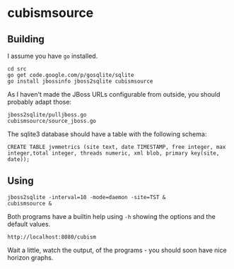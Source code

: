# cubismsource

## Building

I assume you have `go` installed.

    cd src
    go get code.google.com/p/gosqlite/sqlite
    go install jbossinfo jboss2sqlite cubismsource

As I haven't made the JBoss URLs configurable from outside, you should
probably adapt those:

    jboss2sqlite/pulljboss.go
    cubismsource/source_jboss.go

The sqlite3 database should have a table with the following schema:

    CREATE TABLE jvmmetrics (site text, date TIMESTAMP, free integer, max integer,total integer, threads numeric, xml blob, primary key(site, date));

## Using

    jboss2sqlite -interval=10 -mode=daemon -site=TST &
    cubismsource &

Both programs have a builtin help using `-h` showing the options and
the default values.

    http://localhost:8080/cubism

Wait a little, watch the output, of the programs - you should soon have
nice horizon graphs.

